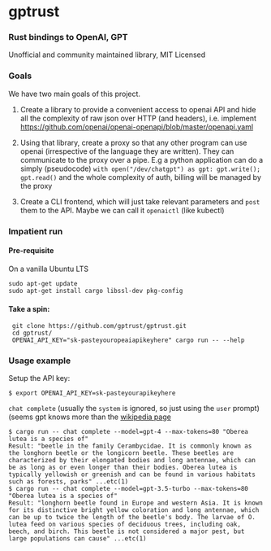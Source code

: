 # gptrust
### Rust bindings to OpenAI, GPT
Unofficial and community maintained library,
MIT Licensed

### Goals
We have two main goals of this project.

1. Create a library to provide a convenient access to openai API and hide all the complexity of raw json over HTTP (and headers), i.e. implement https://github.com/openai/openai-openapi/blob/master/openapi.yaml

2. Using that library, create a proxy so that any other program can use openai (irrespective of the language they are written). They can communicate to the proxy over a pipe. E.g a python application can do a simply (pseudocode) `with open("/dev/chatgpt") as gpt: gpt.write(); gpt.read()` and the whole complexity of auth, billing will be managed by the proxy

3. Create a CLI frontend, which will just take relevant parameters and `post` them to the API. Maybe we can call it `openaictl` (like kubectl)

### Impatient run

#### Pre-requisite
On a vanilla Ubuntu LTS
```
sudo apt-get update
sudo apt-get install cargo libssl-dev pkg-config 
```
#### Take a spin:
```
 git clone https://github.com/gptrust/gptrust.git
 cd gptrust/
 OPENAI_API_KEY="sk-pasteyouropeaiapikeyhere" cargo run -- --help
```

### Usage example
Setup the API key:
```
$ export OPENAI_API_KEY=sk-pasteyourapikeyhere 
```
`chat complete` (usually the `system` is ignored, so just using the `user` prompt) (seems gpt knows more than the [wikipedia page](https://en.wikipedia.org/wiki/Oberea_lutea)
```
$ cargo run -- chat complete --model=gpt-4 --max-tokens=80 "Oberea lutea is a species of"
Result: "beetle in the family Cerambycidae. It is commonly known as the longhorn beetle or the longicorn beetle. These beetles are characterized by their elongated bodies and long antennae, which can be as long as or even longer than their bodies. Oberea lutea is typically yellowish or greenish and can be found in various habitats such as forests, parks" ...etc(1)
$ cargo run -- chat complete --model=gpt-3.5-turbo --max-tokens=80 "Oberea lutea is a species of"
Result: "longhorn beetle found in Europe and western Asia. It is known for its distinctive bright yellow coloration and long antennae, which can be up to twice the length of the beetle's body. The larvae of O. lutea feed on various species of deciduous trees, including oak, beech, and birch. This beetle is not considered a major pest, but large populations can cause" ...etc(1)
```

